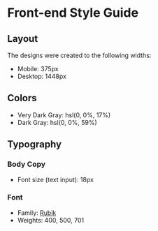 # Front-end Style Guide

## Layout

The designs were created to the following widths:

- Mobile: 375px
- Desktop: 1448px

## Colors

- Very Dark Gray: hsl(0, 0%, 17%)
- Dark Gray: hsl(0, 0%, 59%)

## Typography

### Body Copy

- Font size (text input): 18px

### Font

- Family: [Rubik](https://fonts.google.com/specimen/Rubik)
- Weights: 400, 500, 701
